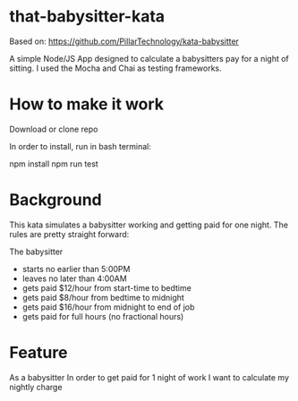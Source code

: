# that-babysitter-kata

Based on:  https://github.com/PillarTechnology/kata-babysitter

A simple Node/JS App designed to calculate a babysitters pay for a night of sitting. I used the Mocha and Chai as testing frameworks. 

# How to make it work
Download or clone repo

In order to install, run in bash terminal:

npm install
npm run test

# Background

This kata simulates a babysitter working and getting paid for one night.  The rules are pretty straight forward:

The babysitter 
- starts no earlier than 5:00PM
- leaves no later than 4:00AM
- gets paid $12/hour from start-time to bedtime
- gets paid $8/hour from bedtime to midnight
- gets paid $16/hour from midnight to end of job
- gets paid for full hours (no fractional hours)


# Feature
As a babysitter
In order to get paid for 1 night of work
I want to calculate my nightly charge
